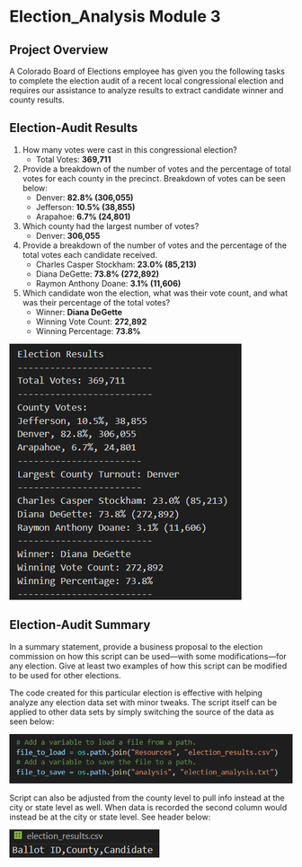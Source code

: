# Election_Analysis Module 3

## Project Overview

A Colorado Board of Elections employee has given you the following tasks to complete the election audit of a recent local congressional election and requires our assistance to analyze 
results to extract candidate winner and county results.

## Election-Audit Results

1. How many votes were cast in this congressional election?
	- Total Votes: **369,711**
2. Provide a breakdown of the number of votes and the percentage of total votes for each county in the precinct.
Breakdown of votes can be seen below:
	- Denver: **82.8% (306,055)**
	- Jefferson: **10.5% (38,855)**
	- Arapahoe: **6.7% (24,801)**
3. Which county had the largest number of votes?
	- Denver: **306,055**
4. Provide a breakdown of the number of votes and the percentage of the total votes each candidate received.
	- Charles Casper Stockham: **23.0% (85,213)**
	- Diana DeGette: **73.8% (272,892)**
	- Raymon Anthony Doane: **3.1% (11,606)**
5. Which candidate won the election, what was their vote count, and what was their percentage of the total votes?
	- Winner: **Diana DeGette**
	- Winning Vote Count: **272,892**
	- Winning Percentage: **73.8%**

![alt text](https://github.com/brivasbravo/Election_Analysis/blob/main/Resources/election_results_txt.png)

## Election-Audit Summary
 In a summary statement, provide a business proposal to the election commission on how this script can be
 used—with some modifications—for any election. Give at least two examples of how this script can be
 modified to be used for other elections.

The code created for this particular election is effective with helping analyze any election data set with minor tweaks.
The script itself can be applied to other data sets by simply switching the source of the data as seen below:

![alt text](https://github.com/brivasbravo/Election_Analysis/blob/main/Resources/election_datasource.png)

Script can also be adjusted from the county level to pull info instead at the city or state level as well. When data is recorded the second
column would instead be at the city or state level. See header below:

![alt text](https://github.com/brivasbravo/Election_Analysis/blob/main/Resources/election_header.png)
